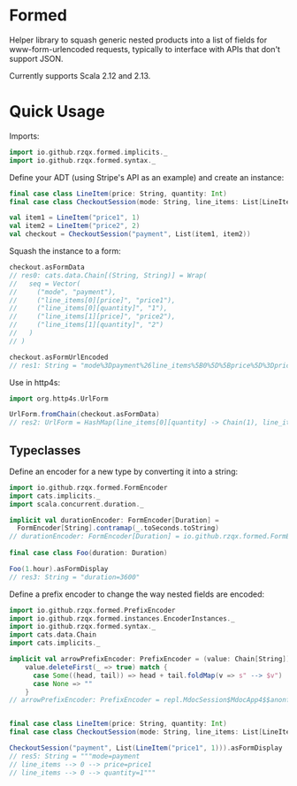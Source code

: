 
# Formed

Helper library to squash generic nested products into a list of fields
for www-form-urlencoded requests, typically to interface with APIs
that don't support JSON.

Currently supports Scala 2.12 and 2.13.

# Quick Usage

Imports:
```scala
import io.github.rzqx.formed.implicits._
import io.github.rzqx.formed.syntax._
```

Define your ADT (using Stripe's API as an example) and create an instance:
```scala
final case class LineItem(price: String, quantity: Int)
final case class CheckoutSession(mode: String, line_items: List[LineItem])

val item1 = LineItem("price1", 1)
val item2 = LineItem("price2", 2)
val checkout = CheckoutSession("payment", List(item1, item2))
```

Squash the instance to a form:
```scala
checkout.asFormData
// res0: cats.data.Chain[(String, String)] = Wrap(
//   seq = Vector(
//     ("mode", "payment"),
//     ("line_items[0][price]", "price1"),
//     ("line_items[0][quantity]", "1"),
//     ("line_items[1][price]", "price2"),
//     ("line_items[1][quantity]", "2")
//   )
// )

checkout.asFormUrlEncoded
// res1: String = "mode%3Dpayment%26line_items%5B0%5D%5Bprice%5D%3Dprice1%26line_items%5B0%5D%5Bquantity%5D%3D1%26line_items%5B1%5D%5Bprice%5D%3Dprice2%26line_items%5B1%5D%5Bquantity%5D%3D2"
```

Use in http4s:
```scala
import org.http4s.UrlForm

UrlForm.fromChain(checkout.asFormData)
// res2: UrlForm = HashMap(line_items[0][quantity] -> Chain(1), line_items[1][price] -> Chain(price2), line_items[0][price] -> Chain(price1), mode -> Chain(payment), line_items[1][quantity] -> Chain(2))
```

## Typeclasses

Define an encoder for a new type by converting it into a string:
```scala
import io.github.rzqx.formed.FormEncoder
import cats.implicits._
import scala.concurrent.duration._

implicit val durationEncoder: FormEncoder[Duration] =
  FormEncoder[String].contramap(_.toSeconds.toString)
// durationEncoder: FormEncoder[Duration] = io.github.rzqx.formed.FormEncoder$$anon$1$$anonfun$contramap$2@608e0845
  
final case class Foo(duration: Duration)

Foo(1.hour).asFormDisplay 
// res3: String = "duration=3600"
```

Define a prefix encoder to change the way nested fields are encoded:
```scala
import io.github.rzqx.formed.PrefixEncoder
import io.github.rzqx.formed.instances.EncoderInstances._
import io.github.rzqx.formed.syntax._
import cats.data.Chain
import cats.implicits._

implicit val arrowPrefixEncoder: PrefixEncoder = (value: Chain[String]) =>
    value.deleteFirst(_ => true) match {
      case Some((head, tail)) => head + tail.foldMap(v => s" --> $v")
      case None => ""
    }
// arrowPrefixEncoder: PrefixEncoder = repl.MdocSession$MdocApp4$$anonfun$14@5f3f0b8c


final case class LineItem(price: String, quantity: Int)
final case class CheckoutSession(mode: String, line_items: List[LineItem])

CheckoutSession("payment", List(LineItem("price1", 1))).asFormDisplay
// res5: String = """mode=payment
// line_items --> 0 --> price=price1
// line_items --> 0 --> quantity=1"""
```